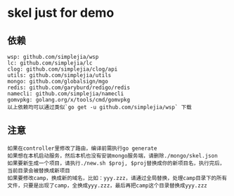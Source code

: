 # skel just for demo

## 依赖
    wsp: github.com/simplejia/wsp
    lc: github.com/simplejia/lc
    clog: github.com/simplejia/clog/api
    utils: github.com/simplejia/utils
    mongo: github.com/globalsign/mgo
    redis: github.com/garyburd/redigo/redis
    namecli: github.com/simplejia/namecli
    gomvpkg: golang.org/x/tools/cmd/gomvpkg
    以上依赖均可以通过类似`go get -u github.com/simplejia/wsp` 下载

## 注意
    如果在controller里修改了路由，编译前需执行go generate
    如果想在本机启动服务，然后本机也没有安装mongo服务端，请删除./mongo/skel.json
    如果要新生成一个项目，请执行./new.sh $proj, $proj替换成你的新项目名，执行完后，当前目录会被替换成新项目
    如果要修改camp，换成新的域名，比如：yyy.zzz，请通过全局替换，处理camp目录下的所有文件，只要是出现了camp，全换成yyy.zzz，最后再把camp这个目录替换成yyy.zzz

